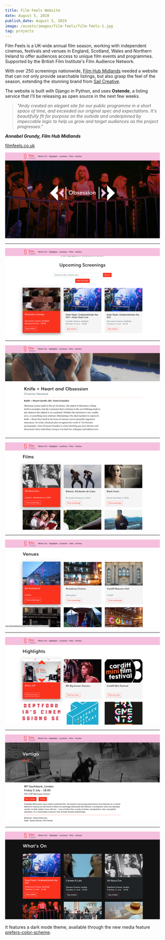 ```yaml
---
title: Film Feels Website
date: August 5, 2019
publish_date: August 5, 2019
image: /assets/images/film-feels/film-feels-1.jpg
tag: projects
---
```


Film Feels is a UK-wide annual film season, working with independent cinemas, festivals and venues in England, Scotland, Wales and Northern Ireland to offer audiences access to unique film events and programmes. Supported by the British Film Institute's Film Audience Network.

With over 250 screenings nationwide, [Film Hub Midlands](https://filmhubmidlands.org) needed a website that can not only provide searchable listings, but also grasp the feel of the season, extending the stunning brand from [Sail Creative](https://sailcreative.co.uk).

The website is built with Django in Python, and uses **Ostende**, a listing service that I'll be releasing as open source in the next few weeks.

>*"Andy created an elegant site for our public programme in a short space of time, and exceeded our original spec and expectations. It's beautifully fit for purpose on the outside and underpinned by impeccable logic to help us grow and target audiences as the project progresses."*

***Annabel Grundy, Film Hub Midlands***

[filmfeels.co.uk](https://filmfeels.co.uk)

![image](/assets/images/film-feels/film-feels-1.jpg)

---

![image](/assets/images/film-feels/film-feels-2.jpg)

---

![image](/assets/images/film-feels/film-feels-3.jpg)

---

![image](/assets/images/film-feels/film-feels-4.jpg)

---

![image](/assets/images/film-feels/film-feels-5.jpg)

---

![image](/assets/images/film-feels/film-feels-6.jpg)

---

![image](/assets/images/film-feels/film-feels-7.jpg)

---

![image](/assets/images/film-feels/film-feels-8.jpg)

It features a dark mode theme, available through the new media feature [prefers-color-scheme](https://developer.mozilla.org/en-US/docs/Web/CSS/@media/prefers-color-scheme).
